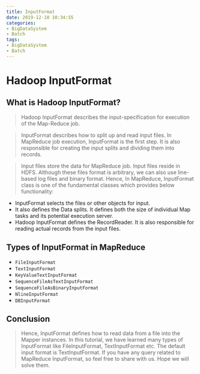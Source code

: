 ```yaml
---
title: InputFormat
date: 2019-12-10 10:34:55
categories:
- BigDataSystem
- Batch
tags:
- BigDataSystem
- Batch
---
```


# Hadoop InputFormat

## What is Hadoop InputFormat?

>Hadoop InputFormat describes the input-specification for execution of the Map-Reduce job.

>InputFormat describes how to split up and read input files. In MapReduce job execution, InputFormat is the first step. It is also responsible for creating the input splits and dividing them into records.

> Input files store the data for MapReduce job. Input files reside in HDFS. Although these files format is arbitrary, we can also use line-based log files and binary format. Hence, In MapReduce, InputFormat class is one of the fundamental classes which provides below functionality:

- InputFormat selects the files or other objects for input.
- It also defines the Data splits. It defines both the size of individual Map tasks and its potential execution server.
- Hadoop InputFormat defines the RecordReader. It is also responsible for reading actual records from the input files.

## Types of InputFormat in MapReduce

- `FileInputFormat`
- `TextInputFormat`
- `KeyValueTextInputFormat`
- `SequenceFileAsTextInputFormat`
- `SequenceFileAsBinaryInputFormat`
- `NlineInputFormat`
- `DBInputFormat`

## Conclusion

> Hence, InputFormat defines how to read data from a file into the Mapper instances. In this tutorial, we have learned many types of InputFormat like FileInputFormat, TextInputFormat etc. The default input format is TextInputFormat. If you have any query related to MapReduce InputFormat, so feel free to share with us. Hope we will solve them.